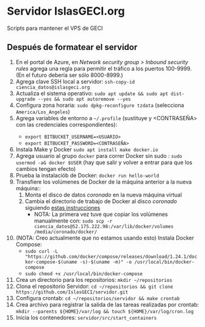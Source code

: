 # Servidor IslasGECI.org

Scripts para mantener el VPS de GECI

## Después de formatear el servidor

1. En el portal de Azure, en _Network security group > Inbound security rules_ agrega una regla para
   permitir el tráfico a los puertos 100-9999. (En el futuro debería ser sólo 8000-8999.)
1. Agrega clave SSH local a servidor: `ssh-copy-id ciencia_datos@islasgeci.org`
1. Actualiza el sistema operativo: `sudo apt update && sudo apt dist-upgrade --yes && sudo apt
   autoremove --yes`
1. Configura zona horaria: `sudo dpkg-reconfigure tzdata` (selecciona `America/Los_Angeles`)
1. Agrega variables de entorno a `~/.profile` (sustituye <USUARIO> y <CONTRASEÑA> con las
   credenciales correspondientes):
    - `export BITBUCKET_USERNAME=<USUARIO>`
    - `export BITBUCKET_PASSWORD=<CONTRASEÑA>`
1. Instala Make y Docker `sudo apt install make docker.io`
1. Agrega usuario al grupo `docker` para correr Docker sin sudo : `sudo usermod -aG docker $USER`
   (hay que salir y volver a entrar para que los cambios tengan efecto)
1. Prueba la instalaciób de Docker: `docker run hello-world`
1. Transfiere los volúmenes de Docker de la máquina anterior a la nueva máquina::
    1. Monta el disco de datos _coronado_ en la nueva máquina virtual
    1. Cambia el directorio de trabajo de Docker al disco _coronado_ siguiendo [estas
       instrucciones](https://linuxconfig.org/how-to-move-docker-s-default-var-lib-docker-to-another-directory-on-ubuntu-debian-linux)
        - NOTA: La primera vez tuve que copiar los volúmenes manualmente con: `sudo scp -r
          ciencia_datos@52.175.222.98:/var/lib/docker/volumes /media/coronado/docker/`
1. (NOTA: Creo actualmente que no estamos usando esto) Instala Docker Compose:
    - `sudo curl -L
      "https://github.com/docker/compose/releases/download/1.24.1/docker-compose-$(uname -s)-$(uname
      -m)" -o /usr/local/bin/docker-compose`
    - `sudo chmod +x /usr/local/bin/docker-compose`
1. Crea un directorio para los repositorios: `mkdir ~/repositorios`
1. Clona el repositorio Servidor: `cd ~/repositorios && git clone
   https://github.com/IslasGECI/servidor.git`
1. Configura crontab: `cd ~/repositorios/servidor && make crontab`
1. Crea archivo para registrar la salida de las tareas realizadas por crontab: `mkdir --parents
   ${HOME}/var/log && touch ${HOME}/var/log/cron.log`
1. Inicia los contenedores: `servidor/src/start_containers`
